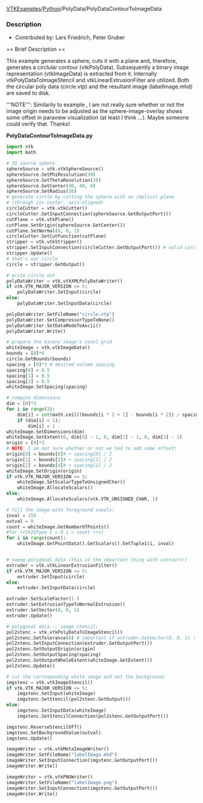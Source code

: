[VTKExamples](/home/)/[Python](/Python)/PolyData/PolyDataContourToImageData

### Description
* Contributed by: Lars Friedrich, Peter Gruber

== Brief Description ==

This example generates a sphere, cuts it with a plane and, therefore, generates a circlular contour (vtkPolyData). Subsequently a binary image representation (vtkImageData) is extracted from it. Internally vtkPolyDataToImageStencil and vtkLinearExtrusionFilter are utilized.
Both the circular poly data (circle.vtp) and the resultant image (labelImage.mhd) are saved to disk.

'''NOTE''': Similarily to example []([VTK/Examples/PolyData/PolyDataToImageData]), I am not really sure whether or not the image origin needs to be adjusted as the sphere-image-overlay shows some offset in paraview visualization (at least I think ...). Maybe someone could verify that. Thanks!

[]([Image:Circle_and_label.png])

**PolyDataContourToImageData.py**
```python
import vtk
import math

# 3D source sphere
sphereSource = vtk.vtkSphereSource()
sphereSource.SetPhiResolution(30)
sphereSource.SetThetaResolution(30)
sphereSource.SetCenter(40, 40, 0)
sphereSource.SetRadius(20)
# generate circle by cutting the sphere with an implicit plane
# (through its center, axis-aligned)
circleCutter = vtk.vtkCutter()
circleCutter.SetInputConnection(sphereSource.GetOutputPort())
cutPlane = vtk.vtkPlane()
cutPlane.SetOrigin(sphereSource.GetCenter())
cutPlane.SetNormal(0, 0, 1)
circleCutter.SetCutFunction(cutPlane)
stripper = vtk.vtkStripper()
stripper.SetInputConnection(circleCutter.GetOutputPort()) # valid circle
stripper.Update()
# that's our circle
circle = stripper.GetOutput()

# write circle out
polyDataWriter = vtk.vtkXMLPolyDataWriter()
if vtk.VTK_MAJOR_VERSION <= 5:
    polyDataWriter.SetInput(circle)
else:
    polyDataWriter.SetInputData(circle)

polyDataWriter.SetFileName("circle.vtp")
polyDataWriter.SetCompressorTypeToNone()
polyDataWriter.SetDataModeToAscii()
polyDataWriter.Write()

# prepare the binary image's voxel grid
whiteImage = vtk.vtkImageData()
bounds = [0]*6
circle.GetBounds(bounds)
spacing = [0]*3 # desired volume spacing
spacing[0] = 0.5
spacing[1] = 0.5
spacing[2] = 0.5
whiteImage.SetSpacing(spacing)

# compute dimensions
dim = [0]*3
for i in range(3):
    dim[i] = int(math.ceil((bounds[i * 2 + 1] - bounds[i * 2]) / spacing[i])) + 1
    if (dim[i] < 1):
        dim[i] = 1
whiteImage.SetDimensions(dim)
whiteImage.SetExtent(0, dim[0] - 1, 0, dim[1] - 1, 0, dim[2] - 1)
origin = [0]*3
# NOTE: I am not sure whether or not we had to add some offset!
origin[0] = bounds[0]# + spacing[0] / 2
origin[1] = bounds[2]# + spacing[1] / 2
origin[2] = bounds[4]# + spacing[2] / 2
whiteImage.SetOrigin(origin)
if vtk.VTK_MAJOR_VERSION <= 5:
    whiteImage.SetScalarTypeToUnsignedChar()
    whiteImage.AllocateScalars()
else:
    whiteImage.AllocateScalars(vtk.VTK_UNSIGNED_CHAR, 1)

# fill the image with foreground voxels:
inval = 255
outval = 0
count = whiteImage.GetNumberOfPoints()
#for (vtkIdType i = 0 i < count ++i)
for i in range(count):
    whiteImage.GetPointData().GetScalars().SetTuple1(i, inval)


# sweep polygonal data (this is the important thing with contours!)
extruder = vtk.vtkLinearExtrusionFilter()
if vtk.VTK_MAJOR_VERSION <= 5:
    extruder.SetInput(circle)
else:
    extruder.SetInputData(circle)

extruder.SetScaleFactor(1.)
extruder.SetExtrusionTypeToNormalExtrusion()
extruder.SetVector(0, 0, 1)
extruder.Update()

# polygonal data -. image stencil:
pol2stenc = vtk.vtkPolyDataToImageStencil()
pol2stenc.SetTolerance(0) # important if extruder.SetVector(0, 0, 1) !!!
pol2stenc.SetInputConnection(extruder.GetOutputPort())
pol2stenc.SetOutputOrigin(origin)
pol2stenc.SetOutputSpacing(spacing)
pol2stenc.SetOutputWholeExtent(whiteImage.GetExtent())
pol2stenc.Update()

# cut the corresponding white image and set the background:
imgstenc = vtk.vtkImageStencil()
if vtk.VTK_MAJOR_VERSION <= 5:
    imgstenc.SetInput(whiteImage)
    imgstenc.SetStencil(pol2stenc.GetOutput())
else:
    imgstenc.SetInputData(whiteImage)
    imgstenc.SetStencilConnection(pol2stenc.GetOutputPort())

imgstenc.ReverseStencilOff()
imgstenc.SetBackgroundValue(outval)
imgstenc.Update()

imageWriter = vtk.vtkMetaImageWriter()
imageWriter.SetFileName("labelImage.mhd")
imageWriter.SetInputConnection(imgstenc.GetOutputPort())
imageWriter.Write()

imageWriter = vtk.vtkPNGWriter()
imageWriter.SetFileName("labelImage.png")
imageWriter.SetInputConnection(imgstenc.GetOutputPort())
imageWriter.Write()
```
